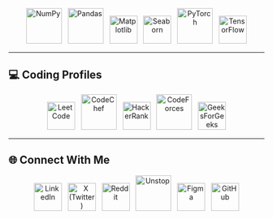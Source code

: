 <p align="center">
  <!-- Row 3 (ML/DS Tools) -->
  <img src="https://upload.wikimedia.org/wikipedia/commons/3/31/NumPy_logo_2020.svg" width="70" title="NumPy"/>&nbsp;&nbsp;
  <img src="https://upload.wikimedia.org/wikipedia/commons/e/ed/Pandas_logo.svg" width="70" title="Pandas"/>&nbsp;&nbsp;
  <img src="https://upload.wikimedia.org/wikipedia/commons/8/84/Matplotlib_icon.svg" width="55" title="Matplotlib"/>&nbsp;&nbsp;
  <img src="https://seaborn.pydata.org/_images/logo-mark-lightbg.svg" width="55" title="Seaborn"/>&nbsp;&nbsp;
  <img src="https://raw.githubusercontent.com/pytorch/pytorch/main/docs/source/_static/img/pytorch-logo-dark.svg" width="70" title="PyTorch"/>&nbsp;&nbsp;
  <img src="https://cdn.worldvectorlogo.com/logos/tensorflow-2.svg" width="55" title="TensorFlow"/>
</p>

---

## 💻 Coding Profiles  

<p align="center">
  <a href="https://leetcode.com/tejamallam026" target="_blank"><img src="https://upload.wikimedia.org/wikipedia/commons/1/19/LeetCode_logo_black.png" width="55" title="LeetCode"/></a>&nbsp;&nbsp;
  <a href="https://www.codechef.com/users/tejamallam" target="_blank"><img src="https://cdn.codechef.com/images/cc-logo.svg" width="70" title="CodeChef"/></a>&nbsp;&nbsp;
  <a href="https://www.hackerrank.com/mallamteja" target="_blank"><img src="https://cdn.worldvectorlogo.com/logos/hackerrank.svg" width="55" title="HackerRank"/></a>&nbsp;&nbsp;
  <a href="https://codeforces.com/profile/tejamallam" target="_blank"><img src="https://cdn.jsdelivr.net/gh/simple-icons/simple-icons/icons/codeforces.svg" width="70" title="CodeForces"/></a>&nbsp;&nbsp;
  <a href="https://auth.geeksforgeeks.org/user/mallamsi8z/" target="_blank"><img src="https://upload.wikimedia.org/wikipedia/commons/4/43/GeeksforGeeks.svg" width="55" title="GeeksForGeeks"/></a>
</p>

---

## 🌐 Connect With Me  

<p align="center">
  <a href="https://www.linkedin.com/in/mallam-teja/" target="_blank"><img src="https://cdn-icons-png.flaticon.com/512/174/174857.png" width="55" title="LinkedIn"/></a>&nbsp;&nbsp;
  <a href="https://x.com/Mallam_Teja?s=09" target="_blank"><img src="https://cdn-icons-png.flaticon.com/512/5969/5969020.png" width="55" title="X (Twitter)"/></a>&nbsp;&nbsp;
  <a href="https://www.reddit.com/user/Salt_Owl5906/" target="_blank"><img src="https://cdn-icons-png.flaticon.com/512/3670/3670226.png" width="55" title="Reddit"/></a>&nbsp;&nbsp;
  <a href="https://unstop.com/u/tejakqba8271" target="_blank"><img src="https://d8it4huxumps7.cloudfront.net/uploads/images/unstop/unstop-logo.svg" width="70" title="Unstop"/></a>&nbsp;&nbsp;
  <a href="https://www.figma.com/@tejamallam" target="_blank"><img src="https://cdn-icons-png.flaticon.com/512/5968/5968705.png" width="55" title="Figma"/></a>&nbsp;&nbsp;
  <a href="https://github.com/MallamTeja" target="_blank"><img src="https://cdn-icons-png.flaticon.com/512/733/733609.png" width="55" title="GitHub"/></a>
</p>
